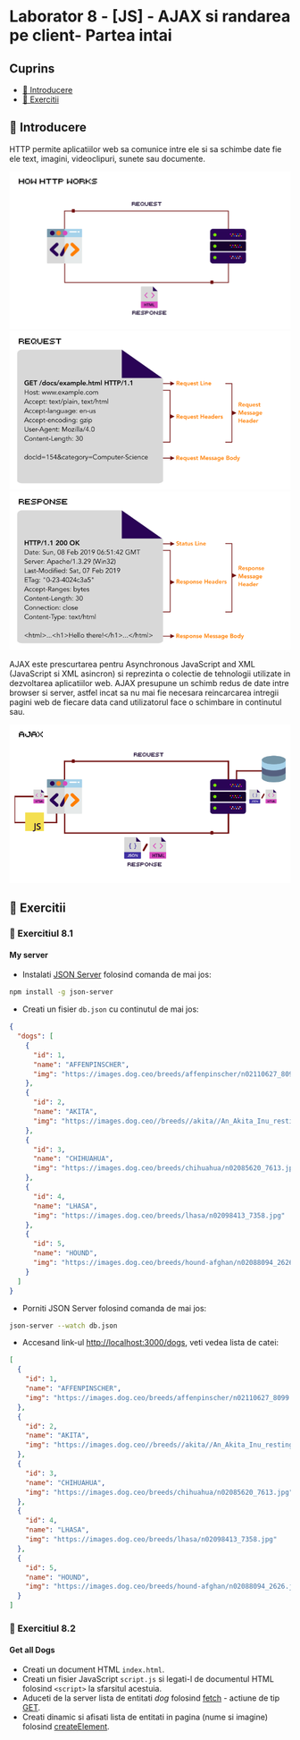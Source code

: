 # Laborator 8 - [JS] - AJAX si randarea pe client- Partea intai

## Cuprins

- [🦉 Introducere](#-Introducere)
- [🎢 Exercitii](##-Exercitii)

## 🦉 Introducere

HTTP permite aplicatiilor web sa comunice intre ele si sa schimbe date fie ele text, imagini, videoclipuri, sunete sau documente.

![HTTP](http.png)
![HTTP Request](http-request.png)
![HTTP Response](http-response.png)

AJAX este prescurtarea pentru Asynchronous JavaScript and XML (JavaScript si XML asincron) si reprezinta o colectie de tehnologii utilizate in dezvoltarea aplicatiilor web. AJAX presupune un schimb redus de date intre browser si server, astfel incat sa nu mai fie necesara reincarcarea intregii pagini web de fiecare data cand utilizatorul face o schimbare in continutul sau.

![Ajax](AJAX.png)

## 🎢 Exercitii

### 💪  Exercitiul 8.1

#### My server

- Instalati [JSON Server](https://github.com/typicode/json-server) folosind comanda de mai jos:

```bash
npm install -g json-server
```

- Creati un fisier `db.json` cu continutul de mai jos:

```json
{
  "dogs": [
    {
      "id": 1,
      "name": "AFFENPINSCHER",
      "img": "https://images.dog.ceo/breeds/affenpinscher/n02110627_8099.jpg"
    },
    {
      "id": 2,
      "name": "AKITA",
      "img": "https://images.dog.ceo//breeds//akita//An_Akita_Inu_resting.jpg"
    },
    {
      "id": 3,
      "name": "CHIHUAHUA",
      "img": "https://images.dog.ceo/breeds/chihuahua/n02085620_7613.jpg"
    },
    {
      "id": 4,
      "name": "LHASA",
      "img": "https://images.dog.ceo/breeds/lhasa/n02098413_7358.jpg"
    },
    {
      "id": 5,
      "name": "HOUND",
      "img": "https://images.dog.ceo/breeds/hound-afghan/n02088094_2626.jpg"
    }
  ]
}
```

- Porniti JSON Server folosind comanda de mai jos:

```bash
json-server --watch db.json
```

- Accesand link-ul [http://localhost:3000/dogs](http://localhost:3000/dogs), veti vedea lista de catei:

```json
[
  {
    "id": 1,
    "name": "AFFENPINSCHER",
    "img": "https://images.dog.ceo/breeds/affenpinscher/n02110627_8099.jpg"
  },
  {
    "id": 2,
    "name": "AKITA",
    "img": "https://images.dog.ceo//breeds//akita//An_Akita_Inu_resting.jpg"
  },
  {
    "id": 3,
    "name": "CHIHUAHUA",
    "img": "https://images.dog.ceo/breeds/chihuahua/n02085620_7613.jpg"
  },
  {
    "id": 4,
    "name": "LHASA",
    "img": "https://images.dog.ceo/breeds/lhasa/n02098413_7358.jpg"
  },
  {
    "id": 5,
    "name": "HOUND",
    "img": "https://images.dog.ceo/breeds/hound-afghan/n02088094_2626.jpg"
  }
]
```

### 💪  Exercitiul 8.2

#### Get all Dogs

- Creati un document HTML `index.html`.
- Creati un fisier JavaScript `script.js` si legati-l de documentul HTML folosind `<script>` la sfarsitul acestuia.
- Aduceti de la server lista de entitati _dog_ folosind [fetch](https://developers.google.com/web/updates/2015/03/introduction-to-fetch) - actiune de tip [GET](https://spring.io/understanding/REST#get).
- Creati dinamic si afisati lista de entitati in pagina (nume si imagine) folosind [createElement](https://developer.mozilla.org/en-US/docs/Web/API/Document/createElement).

